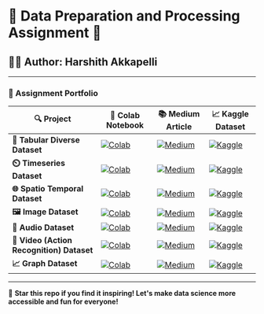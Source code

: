 # 🌌 Data Preparation and Processing Assignment 🚀

## 🧑‍🚀 Author: Harshith Akkapelli


---

### 🌟 Assignment Portfolio

| 🔍 Project                          | 📓 Colab Notebook                                                                                                       | 📚 Medium Article                                                                                                                                       | 📈 Kaggle Dataset                                                                                     |
|------------------------------------|-------------------------------------------------------------------------------------------------------------------------|---------------------------------------------------------------------------------------------------------------------------------------------------------|------------------------------------------------------------------------------------------------------|
| **🔢 Tabular Diverse Dataset**     | [![Colab](https://img.shields.io/badge/Colab-F9A825.svg?&style=for-the-badge&logo=googlecolab&logoColor=black)](https://colab.research.google.com/drive/1u1F3x3qnF1z0HvKB6BS40cIVpdSU9051?usp=sharing) | [![Medium](https://img.shields.io/badge/Medium-03A9F4.svg?&style=for-the-badge&logo=medium&logoColor=white)](https://medium.com/@harshith.akkapelli/leveraging-gpt-4-for-rapid-machine-learning-prototyping-on-a-pet-adoption-dataset-8d29dcdf56b5) | [![Kaggle](https://img.shields.io/badge/Kaggle-0D47A1.svg?&style=for-the-badge&logo=kaggle&logoColor=white)](https://www.kaggle.com/competitions/petfinder-adoption-prediction/overview) |
| **⏲️ Timeseries Dataset**          | [![Colab](https://img.shields.io/badge/Colab-8BC34A.svg?&style=for-the-badge&logo=googlecolab&logoColor=white)](https://colab.research.google.com/drive/1R-WcnFjiEzQ9MmRLXlQOHGputgIxrSAT?usp=sharing) | [![Medium](https://img.shields.io/badge/Medium-FF9800.svg?&style=for-the-badge&logo=medium&logoColor=white)](https://medium.com/@harshith.akkapelli/leveraging-gpt-4-for-rapid-data-science-workflow-a-case-study-with-energy-consumption-dataset-76a807f08df7) | [![Kaggle](https://img.shields.io/badge/Kaggle-4CAF50.svg?&style=for-the-badge&logo=kaggle&logoColor=white)](https://www.kaggle.com/datasets/srinuti/residential-power-usage-3years-data-timeseries/) |
| **🌐 Spatio Temporal Dataset**     | [![Colab](https://img.shields.io/badge/Colab-9C27B0.svg?&style=for-the-badge&logo=googlecolab&logoColor=white)](https://colab.research.google.com/drive/1cFnYj7JnzPh19q1dZ4uOW9aKto_vbl6-?usp=sharing) | [![Medium](https://img.shields.io/badge/Medium-2196F3.svg?&style=for-the-badge&logo=medium&logoColor=white)](https://medium.com/@harshith.akkapelli/leveraging-chatgpt-4-for-efficient-data-science-workflow-a-case-study-with-a-spatio-temporal-f9afebac1452) | [![Kaggle](https://img.shields.io/badge/Kaggle-E91E63.svg?&style=for-the-badge&logo=kaggle&logoColor=white)](https://www.kaggle.com/datasets/mathurinache/hungary-chicken) |
| **🖼️ Image Dataset**               | [![Colab](https://img.shields.io/badge/Colab-FFEB3B.svg?&style=for-the-badge&logo=googlecolab&logoColor=black)](https://colab.research.google.com/drive/1pzFunufu1GJo6xS8ghgNxzY0pocfACbe?usp=sharing) | [![Medium](https://img.shields.io/badge/Medium-9E9E9E.svg?&style=for-the-badge&logo=medium&logoColor=white)](https://medium.com/@harshith.akkapelli/navigating-shape-classification-with-chatgpt-4-a-data-scientists-journey-through-image-data-b113972eb635) | [![Kaggle](https://img.shields.io/badge/Kaggle-3F51B5.svg?&style=for-the-badge&logo=kaggle&logoColor=white)](https://www.kaggle.com/datasets/cactus3/basicshapes/data) |
| **🎵 Audio Dataset**               | [![Colab](https://img.shields.io/badge/Colab-03A9F4.svg?&style=for-the-badge&logo=googlecolab&logoColor=white)](https://colab.research.google.com/drive/1v1fq4AO1sPTLEiAOPjdLteMOxEuP3Kjh?usp=sharing) | [![Medium](https://img.shields.io/badge/Medium-FFC107.svg?&style=for-the-badge&logo=medium&logoColor=black)](https://medium.com/@harshith.akkapelli/leveraging-chatgpt-4-for-rapid-audio-classification-a-journey-through-data-science-78e69c0f60a3) | [![Kaggle](https://img.shields.io/badge/Kaggle-009688.svg?&style=for-the-badge&logo=kaggle&logoColor=white)](https://www.kaggle.com/datasets/alanchn31/free-spoken-digits) |
| **🎥 Video (Action Recognition) Dataset** | [![Colab](https://img.shields.io/badge/Colab-673AB7.svg?&style=for-the-badge&logo=googlecolab&logoColor=white)](https://colab.research.google.com/drive/1IfLeKh9jubaWO06DNZN5kzFPKNJNaPmz?usp=sharing) | [![Medium](https://img.shields.io/badge/Medium-4CAF50.svg?&style=for-the-badge&logo=medium&logoColor=white)](https://medium.com/@harshith.akkapelli/optimizing-video-data-analysis-with-gpt-4-a-case-study-using-the-ucf11-dataset-915de57fd11f) | [![Kaggle](https://img.shields.io/badge/Kaggle-FF5722.svg?&style=for-the-badge&logo=kaggle&logoColor=white)](https://www.kaggle.com/datasets/pypiahmad/ucf-youtube-action-data-set) |
| **📈 Graph Dataset**              | [![Colab](https://img.shields.io/badge/Colab-FF9800.svg?&style=for-the-badge&logo=googlecolab&logoColor=white)](https://colab.research.google.com/drive/1Bjcl519fRUqUP3WoYOYhl7laFtOmJ8iK?usp=sharing) | [![Medium](https://img.shields.io/badge/Medium-607D8B.svg?&style=for-the-badge&logo=medium&logoColor=white)](https://medium.com/@harshith.akkapelli/accelerating-data-science-in-high-energy-physics-with-chatgpt-4-a-journey-through-the-arxiv-hep-ph-1da7d446cfa1) | [![Kaggle](https://img.shields.io/badge/Kaggle-F44336.svg?&style=for-the-badge&logo=kaggle&logoColor=white)](https://www.kaggle.com/datasets/wolfram77/graph-snap-cit-hepph?select=cit-HepPh.txt) |

---



🚀 **Star this repo if you find it inspiring! Let's make data science more accessible and fun for everyone!** 


